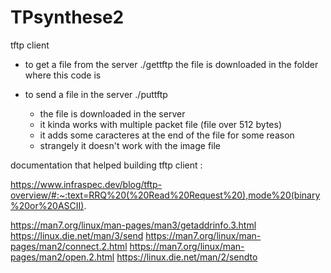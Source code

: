 # TPsynthese2

tftp client 

- to get a file from the server 
	./gettftp <host> <port> <file>
	the file is downloaded in the folder where this code is 
	
- to send a file in the server 
	./puttftp <host> <port> <file> 
	- the file is downloaded in the server 
	- it kinda works with multiple packet file (file over 512 bytes)
	- it adds some caracteres at the end of the file for some reason 
	- strangely it doesn't work with the image file 
	
	

documentation that helped building tftp client :

https://www.infraspec.dev/blog/tftp-overview/#:~:text=RRQ%20(%20Read%20Request%20),mode%20(binary%20or%20ASCII).

https://man7.org/linux/man-pages/man3/getaddrinfo.3.html
https://linux.die.net/man/3/send
https://man7.org/linux/man-pages/man2/connect.2.html
https://man7.org/linux/man-pages/man2/open.2.html
https://linux.die.net/man/2/sendto


